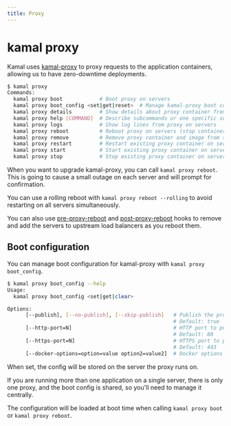 ```yaml
---
title: Proxy
---
```


# kamal proxy

Kamal uses [kamal-proxy](https://github.com/basecamp/kamal-proxy) to proxy requests to the application containers, allowing us to have zero-downtime deployments.

```bash
$ kamal proxy
Commands:
  kamal proxy boot            # Boot proxy on servers
  kamal proxy boot_config <set|get|reset>  # Manage kamal-proxy boot configuration
  kamal proxy details         # Show details about proxy container from servers
  kamal proxy help [COMMAND]  # Describe subcommands or one specific subcommand
  kamal proxy logs            # Show log lines from proxy on servers
  kamal proxy reboot          # Reboot proxy on servers (stop container, remove container, start new container)
  kamal proxy remove          # Remove proxy container and image from servers
  kamal proxy restart         # Restart existing proxy container on servers
  kamal proxy start           # Start existing proxy container on servers
  kamal proxy stop            # Stop existing proxy container on servers
```

When you want to upgrade kamal-proxy, you can call `kamal proxy reboot`. This is going to cause a small outage on each server and will prompt for confirmation.

You can use a rolling reboot with `kamal proxy reboot --rolling` to avoid restarting on all servers simultaneously.

You can also use [pre-proxy-reboot](../../hooks/pre-proxy-reboot) and [post-proxy-reboot](../../hooks/post-proxy-reboot) hooks to remove and add the servers to upstream load balancers as you reboot them.

## Boot configuration

You can manage boot configuration for kamal-proxy with `kamal proxy boot_config`.

```bash
$ kamal proxy boot_config --help
Usage:
  kamal proxy boot_config <set|get|clear>

Options:
      [--publish], [--no-publish], [--skip-publish]   # Publish the proxy ports on the host
                                                      # Default: true
      [--http-port=N]                                 # HTTP port to publish on the host
                                                      # Default: 80
      [--https-port=N]                                # HTTPS port to publish on the host
                                                      # Default: 443
      [--docker-options=option=value option2=value2]  # Docker options to pass to the proxy container
```

When set, the config will be stored on the server the proxy runs on.

If you are running more than one application on a single server, there is only one proxy, and the boot config is shared, so you'll need to manage it centrally.

The configuration will be loaded at boot time when calling `kamal proxy boot` or `kamal proxy reboot`.
